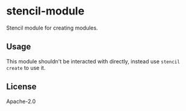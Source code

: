 # stencil-module

Stencil module for creating modules.

## Usage

This module shouldn't be interacted with directly, instead use `stencil
create` to use it.

## License

Apache-2.0

